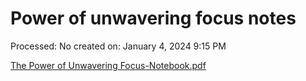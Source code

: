 # Power of unwavering focus notes

Processed: No
created on: January 4, 2024 9:15 PM

[The Power of Unwavering Focus-Notebook.pdf](Power%20of%20unwavering%20focus%20notes%20e90a71eee0d54bc4b7fa52f10f5b0c6b/The_Power_of_Unwavering_Focus-Notebook.pdf)